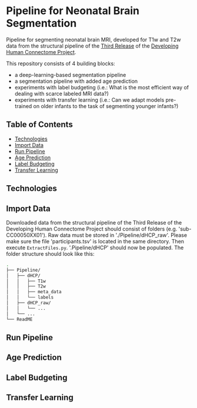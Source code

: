 
# Pipeline for Neonatal Brain Segmentation 

Pipeline for segmenting neonatal brain MRI, developed for T1w and T2w data from the structural pipeline of the [Third Release](https://biomedia.github.io/dHCP-release-notes/) of the [Developing Human Connectome Project](http://www.developingconnectome.org/project/). 

This repository consists of 4 building blocks: 

* a deep-learning-based segmentation pipeline 
* a segmentation pipeline with added age prediction 
* experiments with label budgeting (i.e.: What is the most efficient way of dealing with scarce labeled MRI data?)
* experiments with transfer learning (i.e.: Can we adapt models pre-trained on older infants to the task of segmenting younger infants?)

## Table of Contents

* [Technologies](#technologies)
* [Import Data](#importdata)
* [Run Pipeline](#runpipeline)
* [Age Prediction](#ageprediction)
* [Label Budgeting](#labelbudgeting)
* [Transfer Learning](#transferlearning)

## Technologies

## Import Data

Downloaded data from the structural pipeline of the Third Release of the Developing Human Connectome Project should consist of folders (e.g. 'sub-CC00050XX01'). 
Raw data must be stored in './Pipeline/dHCP_raw'. Please make sure the file 'participants.tsv' is located in the same directory. Then execute `ExtractFiles.py`. '.Pipeline/dHCP' should now be populated. The folder structure should look like this:

```bash
.
├── Pipeline/
│   ├── dHCP/
│   │   ├── T1w
│   │   ├── T2w
│   │   ├── meta_data
│   │   └── labels
│   ├── dHCP_raw/
│   │   └── ...
│   └── ...
└── ReadME
```

## Run Pipeline

## Age Prediction

## Label Budgeting

## Transfer Learning
